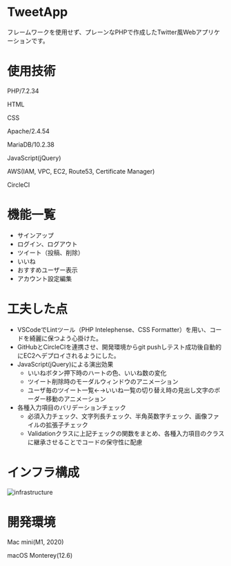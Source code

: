 # TweetApp
フレームワークを使用せず、プレーンなPHPで作成したTwitter風Webアプリケーションです。

# 使用技術
PHP/7.2.34

HTML

CSS

Apache/2.4.54

MariaDB/10.2.38

JavaScript(jQuery)

AWS(IAM, VPC, EC2, Route53, Certificate Manager)

CircleCI

# 機能一覧
- サインアップ
- ログイン、ログアウト
- ツイート（投稿、削除）
- いいね
- おすすめユーザー表示
- アカウント設定編集

# 工夫した点
- VSCodeでLintツール（PHP Intelephense、CSS Formatter）を用い、コードを綺麗に保つよう心掛けた。
- GitHubとCircleCIを連携させ、開発環境からgit pushしテスト成功後自動的にEC2へデプロイされるようにした。
- JavaScript(jQuery)による演出効果
    - いいねボタン押下時のハートの色、いいね数の変化
    - ツイート削除時のモーダルウィンドウのアニメーション
    - ユーザ毎のツイート一覧←→いいね一覧の切り替え時の見出し文字のボーダー移動のアニメーション
- 各種入力項目のバリデーションチェック
    - 必須入力チェック、文字列長チェック、半角英数字チェック、画像ファイルの拡張子チェック
    - Validationクラスに上記チェックの関数をまとめ、各種入力項目のクラスに継承させることでコードの保守性に配慮

# インフラ構成
![infrastructure](https://tweetapp.harukoz.com/assets/infrastructure.png)

# 開発環境
Mac mini(M1, 2020)

macOS Monterey(12.6) 
